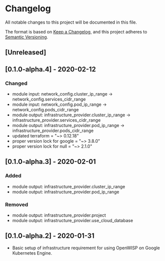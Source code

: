 # Changelog

All notable changes to this project will be documented in this file.

The format is based on [Keep a Changelog](https://keepachangelog.com/en/1.0.0/),
and this project adheres to [Semantic Versioning](https://semver.org/spec/v2.0.0.html).

## [Unreleased]

## [0.1.0-alpha.4] - 2020-02-12
### Changed
- module input: network_config.cluster_ip_range -> network_config.services_cidr_range
- module input: network_config.pod_ip_range -> network_config.pods_cidr_range
- module output: infrastructure_provider.cluster_ip_range -> infrastructure_provider.services_cidr_range
- module output: infrastructure_provider.pod_ip_range -> infrastructure_provider.pods_cidr_range
- updated terraform = "~> 0.12.18"
- proper version lock for google = "~> 3.8.0"
- proper version lock for null   = "~> 2.1.0"

## [0.1.0-alpha.3] - 2020-02-01
### Added
- module output: infrastructure_provider.cluster_ip_range
- module output: infrastructure_provider.pod_ip_range

### Removed
- module output: infrastructure_provider.project
- module output: infrastructure_provider.use_cloud_database

## [0.1.0-alpha.2] - 2020-01-31
- Basic setup of infrastructure requirement for using OpenWISP on Google Kubernetes Engine.
